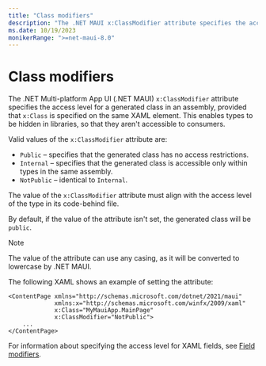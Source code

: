 ```yaml
---
title: "Class modifiers"
description: "The .NET MAUI x:ClassModifier attribute specifies the access level for generated fields for named XAML elements."
ms.date: 10/19/2023
monikerRange: ">=net-maui-8.0"
---
```


# Class modifiers

The .NET Multi-platform App UI (.NET MAUI) `x:ClassModifier` attribute specifies the access level for a generated class in an assembly, provided that `x:Class` is specified on the same XAML element. This enables types to be hidden in libraries, so that they aren't accessible to consumers.

Valid values of the `x:ClassModifier` attribute are:

- `Public`  – specifies that the generated class has no access restrictions.
- `Internal` – specifies that the generated class is accessible only within types in the same assembly.
- `NotPublic` – identical to `Internal`.

The value of the `x:ClassModifier` attribute must align with the access level of the type in its code-behind file.

By default, if the value of the attribute isn't set, the generated class will be `public`.

> [!NOTE]
> The value of the attribute can use any casing, as it will be converted to lowercase by .NET MAUI.

The following XAML shows an example of setting the attribute:

```xaml
<ContentPage xmlns="http://schemas.microsoft.com/dotnet/2021/maui"
             xmlns:x="http://schemas.microsoft.com/winfx/2009/xaml"
             x:Class="MyMauiApp.MainPage"
             x:ClassModifier="NotPublic">
    ...
</ContentPage>
```

For information about specifying the access level for XAML fields, see [Field modifiers](field-modifiers.md).
